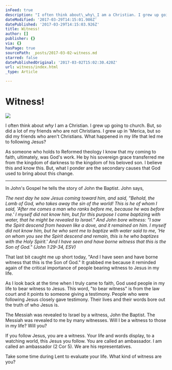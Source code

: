 ```yaml
---
inFeed: true
description: "I often think about\_why\_I am a Christian. I grew up going to church. But, so did a lot of my friends who are not Christians. I grew up in ‘Merica, but so did my friends who aren’t Christians. What happened in my life that led me to following Jesus?"
dateModified: '2017-03-29T14:15:01.986Z'
datePublished: '2017-03-29T14:15:03.926Z'
title: Witness!
author: []
publisher: {}
via: {}
hasPage: true
sourcePath: _posts/2017-03-02-witness.md
starred: false
datePublishedOriginal: '2017-03-02T15:02:30.420Z'
url: witness/index.html
_type: Article

---
```

# Witness!
![](https://the-grid-user-content.s3-us-west-2.amazonaws.com/8bce2f7b-8fc3-4ef1-8eeb-843a3c7089c5.jpg)

I often think about _why_ I am a Christian. I grew up going to church. But, so did a lot of my friends who are not Christians. I grew up in 'Merica, but so did my friends who aren't Christians. What happened in my life that led me to following Jesus?

As someone who holds to Reformed theology I know that my coming to faith, ultimately, was God's work. He by his sovereign grace transferred me from the kingdom of darkness to the kingdom of his beloved son. I believe this and know this. But, what I ponder are the secondary causes that God used to bring about this change.

---

In John's Gospel he tells the story of John the Baptist. John says,

_The next day he saw Jesus coming toward him, and said, "Behold, the Lamb of God, who takes away the sin of the world! This is he of whom I said, 'After me comes a man who ranks before me, because he was before me.' I myself did not know him, but for this purpose I came baptizing with water, that he might be revealed to Israel." And John bore witness: "I saw the Spirit descend from heaven like a dove, and it remained on him. I myself did not know him, but he who sent me to baptize with water said to me, 'He on whom you see the Spirit descend and remain, this is he who baptizes with the Holy Spirit.' And I have seen and have borne witness that this is the Son of God." (John 1:29-34, ESV)_

That last bit caught me up short today, "And I have seen and have borne witness that this is the Son of God." It grabbed me because it reminded again of the critical importance of people bearing witness to Jesus in my life.

As I look back at the time when I truly came to faith, God used people in my life to bear witness to Jesus. This word, "to bear witness" is from the law court and it points to someone giving a testimony. People who were following Jesus closely gave testimony. Their lives and their words bore out the truth of who Jesus is.

The Messiah was revealed to Israel by a witness, John the Baptist. The Messiah was revealed to me by many witnesses. Will I be a witness to those in my life? Will you?

If you follow Jesus, you are a witness. Your life and words display, to a watching world, this Jesus you follow. You are called an ambassador. I am called an ambassador (2 Cor 5). We are his representatives.

Take some time during Lent to evaluate your life. What kind of witness are you?